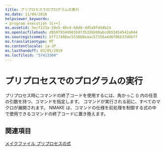 ```yaml
---
title: プリプロセスでのプログラムの実行
ms.date: 11/04/2016
helpviewer_keywords:
- program execution [C++]
ms.assetid: 5ecf123a-20e5-40cd-b8d8-dd5a9fdd4b24
ms.openlocfilehash: d95079349981b073533bb00abcd053454542a044
ms.sourcegitcommit: bff17488ac5538b8eaac57156a4d6f06b37d6b7f
ms.translationtype: MT
ms.contentlocale: ja-JP
ms.lasthandoff: 03/05/2019
ms.locfileid: "57413304"
---
```

# <a name="executing-a-program-in-preprocessing"></a>プリプロセスでのプログラムの実行

プリプロセス時にコマンドの終了コードを使用するには、角かっこ () 内の任意の引数を持つ、コマンドを指定します。 コマンドが実行される前に、すべてのマクロが展開されます。 NMAKE は、コマンドの仕様を前処理を制御する式の中で使用できるコマンドの終了コードに置き換えます。

## <a name="see-also"></a>関連項目

[メイクファイル プリプロセスの式](../build/expressions-in-makefile-preprocessing.md)

